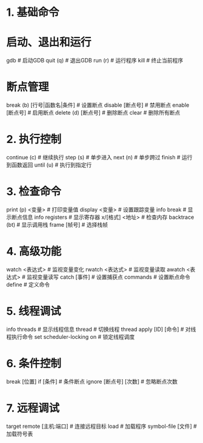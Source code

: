 # 1. 基础命令
# 启动、退出和运行
gdb <program>     # 启动GDB
quit (q)          # 退出GDB
run (r)           # 运行程序
kill             # 终止当前程序

# 断点管理
break (b) [行号|函数名|条件]  # 设置断点
disable [断点号]              # 禁用断点
enable [断点号]               # 启用断点
delete (d) [断点号]           # 删除断点
clear                        # 删除所有断点

# 2. 执行控制
continue (c)     # 继续执行
step (s)         # 单步进入
next (n)         # 单步跨过
finish           # 运行到函数返回
until (u)        # 执行到指定行

# 3. 检查命令
print (p) <变量>     # 打印变量值
display <变量>       # 设置跟踪变量
info break          # 显示断点信息
info registers      # 显示寄存器
x/[格式] <地址>      # 检查内存
backtrace (bt)      # 显示调用栈
frame [帧号]         # 选择栈帧

# 4. 高级功能
watch <表达式>      # 监视变量变化
rwatch <表达式>     # 监视变量读取
awatch <表达式>     # 监视变量读写
catch [事件]        # 设置捕获点
commands           # 设置断点命令
define             # 定义命令

# 5. 线程调试
info threads               # 显示线程信息
thread <ID>               # 切换线程
thread apply [ID] [命令]   # 对线程执行命令
set scheduler-locking on  # 锁定线程调度

# 6. 条件控制
break [位置] if [条件]     # 条件断点
ignore [断点号] [次数]      # 忽略断点次数

# 7. 远程调试
target remote [主机:端口]   # 连接远程目标
load                      # 加载程序
symbol-file [文件]         # 加载符号表